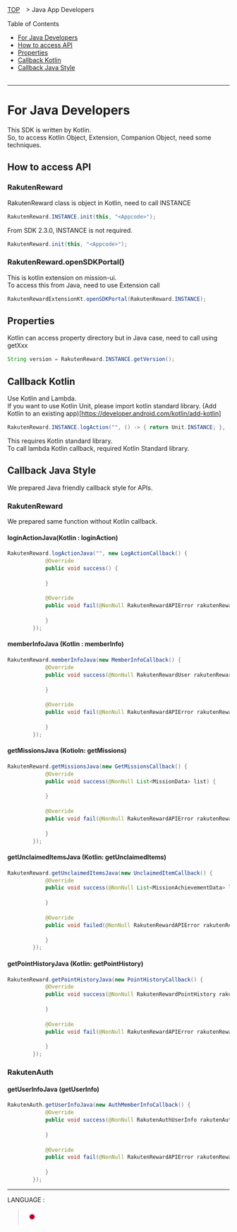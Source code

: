 [TOP](../../README.md#top)　> Java App Developers

Table of Contents
* [For Java Developers](#for-java-developers)<br>
* [How to access API](#how-to-access-aPI)<br>
* [Properties](#properties)<br/>
* [Callback Kotlin](#callback-kotlin)<br/>
* [Callback Java Style](#callback-java-style)<br><br>

---
# For Java Developers
This SDK is written by Kotlin.<br/>
So, to access Kotlin Object, Extension, Companion Object,
need some techniques.<br/>

## How to access API
### RakutenReward
RakutenReward class is object in Kotlin, need to call INSTANCE
```java
RakutenReward.INSTANCE.init(this, "<Appcode>");
```
From SDK 2.3.0, INSTANCE is not required.
```java
RakutenReward.init(this, "<Appcode>");
```

### RakutenReward.openSDKPortal()
This is kotlin extension on mission-ui.<br/>
To access this from Java, need to use Extension call<br/>

```java
RakutenRewardExtensionKt.openSDKPortal(RakutenReward.INSTANCE);
```

## Properties
Kotlin can access property directory but in Java case, need to call
using getXxx

```java
String version = RakutenReward.INSTANCE.getVersion();
```

## Callback Kotlin
Use Kotlin and Lambda.</br>
If you want to use Kotlin Unit, please import kotlin standard library. (Add Kotlin to an existing app)[https://developer.android.com/kotlin/add-kotlin]<br/>
```java
RakutenReward.INSTANCE.logAction("", () -> { return Unit.INSTANCE; }, (RakutenRewardAPIError e) -> { return Unit.INSTANCE; });
```
This requires Kotlin standard library.<br/>
To call lambda Kotlin callback, required Kotlin Standard library.<br/>

## Callback Java Style
We prepared Java friendly callback style for APIs.<br/>

### RakutenReward
We prepared same function without Kotlin callback.<br/>
#### loginActionJava(Kotlin : loginAction)
```java
RakutenReward.logActionJava("", new LogActionCallback() {
            @Override
            public void success() {
                
            }

            @Override
            public void fail(@NonNull RakutenRewardAPIError rakutenRewardAPIError) {

            }
        });
```

#### memberInfoJava (Kotlin : memberInfo)
```java
RakutenReward.memberInfoJava(new MemberInfoCallback() {
            @Override
            public void success(@NonNull RakutenRewardUser rakutenRewardUser) {
                
            }

            @Override
            public void fail(@NonNull RakutenRewardAPIError rakutenRewardAPIError) {

            }
        });
```


#### getMissionsJava (Kotioln: getMissions)
```java
RakutenReward.getMissionsJava(new GetMissionsCallback() {
            @Override
            public void success(@NonNull List<MissionData> list) {
                
            }

            @Override
            public void fail(@NonNull RakutenRewardAPIError rakutenRewardAPIError) {

            }
        });
```

#### getUnclaimedItemsJava (Kotlin: getUnclaimedItems)
```java
RakutenReward.getUnclaimedItemsJava(new UnclaimedItemCallback() {
            @Override
            public void success(@NonNull List<MissionAchievementData> list) {
                
            }

            @Override
            public void failed(@NonNull RakutenRewardAPIError rakutenRewardAPIError) {

            }
        });
```

#### getPointHistoryJava (Kotlin: getPointHistory)
```java
RakutenReward.getPointHistoryJava(new PointHistoryCallback() {
            @Override
            public void success(@NonNull RakutenRewardPointHistory rakutenRewardPointHistory) {

            }

            @Override
            public void fail(@NonNull RakutenRewardAPIError rakutenRewardAPIError) {

            }
        });
```

### RakutenAuth
#### getUserInfoJava (getUserInfo)
```java
RakutenAuth.getUserInfoJava(new AuthMemberInfoCallback() {
            @Override
            public void success(@NonNull RakutenAuthUserInfo rakutenAuthUserInfo) {
                
            }

            @Override
            public void fail(@NonNull RakutenRewardAPIError rakutenRewardAPIError) {

            }
        });
```

---
LANGUAGE :
> [![ja](../lang/ja.png)](../ja/java/README.md)
